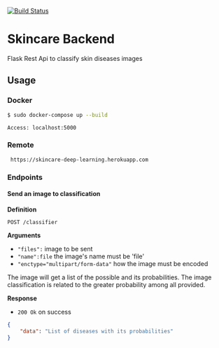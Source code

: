 [![Build Status](https://travis-ci.org/skincare-deep-learning/Skincare-backend.svg?branch=master
)](https://travis-ci.org/skincare-deep-learning/Skincare-backend.svg?branch=master
)


# Skincare Backend
Flask Rest Api to classify skin diseases images

## Usage

### Docker

```bash
$ sudo docker-compose up --build
```
```
Access: localhost:5000
```

### Remote
```
 https://skincare-deep-learning.herokuapp.com
```

### Endpoints

#### Send an image to classification

**Definition**

`POST /classifier`

**Arguments**

- `"files":` image to be sent 
- `"name":file` the image's name must be 'file' 
- `"enctype="multipart/form-data"` how the image must be encoded

The image will get a list of the possible and its probabilities. The image classification is related to the greater probability among all provided.

**Response**

- `200 Ok` on success

```json
{
    "data": "List of diseases with its probabilities"
}
```